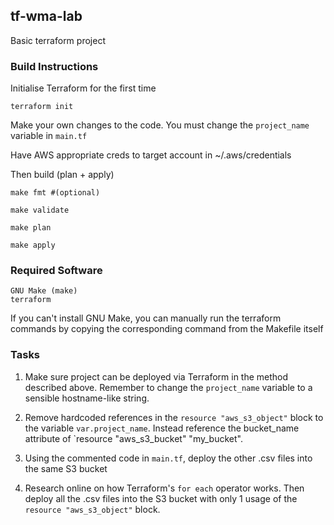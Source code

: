## tf-wma-lab

Basic terraform project 

### Build Instructions

Initialise Terraform for the first time
```
terraform init
```

Make your own changes to the code. You must change the `project_name` variable in `main.tf`

Have AWS appropriate creds to target account in ~/.aws/credentials

Then build (plan + apply)

```
make fmt #(optional)

make validate

make plan

make apply
```

### Required Software
```
GNU Make (make)
terraform
```

If you can't install GNU Make, you can manually run the terraform commands by copying the corresponding command from the Makefile itself

### Tasks

1. Make sure project can be deployed via Terraform in the method described above. Remember to change the `project_name` variable to a sensible hostname-like string. 

2. Remove hardcoded references in the `resource "aws_s3_object"` block to the variable `var.project_name`. Instead reference the bucket_name attribute of `resource "aws_s3_bucket" "my_bucket". 

3. Using the commented code in `main.tf`, deploy the other .csv files into the same S3 bucket

4. Research online on how Terraform's `for each` operator works. Then deploy all the .csv files into the S3 bucket with only 1 usage of the `resource "aws_s3_object"` block.

